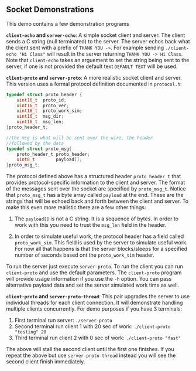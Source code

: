 ## Socket Demonstrations

This demo contains a few demonstration programs

**`client-echo` and `server-echo`**:  A simple socket client and server.  The client sends a C string (null terminated) to the server.  The server echos back what the client sent with a prefix of `THANK YOU ->`.  For example sending `./client-echo "Hi Class"` will result in the server returning `THANK YOU -> Hi Class`.  Note that `client-echo` takes an arguement to set the string being sent to the server, if one is not provided the default text `DEFAULT TEXT` will be used.

**`client-proto` and `server-proto`**: A more realistic socket client and server. This version uses a formal protocol definition documented in `protocol.h`:

```c
typedef struct proto_header {
    uint16_t  proto_id;
    uint16_t  proto_ver;
    uint16_t  proto_work_sim;
    uint16_t  msg_dir;
    uint16_t  msg_len;
}proto_header_t;

//the msg is what will be sent over the wire, the header 
//followed by the data
typedef struct proto_msg{
    proto_header_t proto_header;
    uint8_t        payload[];
}proto_msg_t;
```
The protocol defined above has a structured header `proto_header_t` that provides protocol-specific information to the client and server. The format of the messages sent over the socket are specified by `proto_msg_t`.  Notice that `proto_msg_t` has a byte array called `payload` at the end.  These are the strings that will be echoed back and forth between the client and server.  To make this even more realistic there are a few other things:

1. The `payload[]` is not a C string.  It is a sequence of bytes.  In order to work with this you need to trust the `msg_len` field in the header.

2. In order to simulate useful work, the protocol header has a field called `proto_work_sim`.  This field is used by the server to simulate useful work. For now all that happens is that the server blocks/sleeps for a specified number of seconds based ont the `proto_work_sim` header.

To run the server just execute `server-proto`.  To run the client you can run `client-proto` and use the default parameters.  The `client-proto` program will provide usage information if you use the `-h` option.  You can pass alternative payload data and set the server simulated work time as well. 

**`client-proto` and `server-proto-thread`**: This pair upgrades the server to use individual threads for each client connection. It will demonstrate handling multiple clients concurrently.  For demo purposes if you have 3 terminals:

1. First terminal run server:  `./server-proto`
2. Second terminal run client 1 with 20 sec of work: `./client-proto "testing" 20`
3. Third terminal run client 2 with 0 sec of work: `./client-proto "fast"`

The above will stall the second client until the first one finishes.  If you repeat the above but use `server-proto-thread` instead you will see the second client finish immediately. 